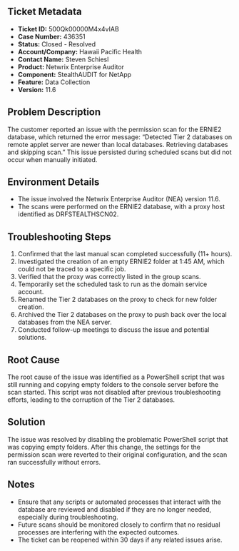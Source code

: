 ## Ticket Metadata
- **Ticket ID:** 500Qk00000M4x4vIAB
- **Case Number:** 436351
- **Status:** Closed - Resolved
- **Account/Company:** Hawaii Pacific Health
- **Contact Name:** Steven Schiesl
- **Product:** Netwrix Enterprise Auditor
- **Component:** StealthAUDIT for NetApp
- **Feature:** Data Collection
- **Version:** 11.6

## Problem Description
The customer reported an issue with the permission scan for the ERNIE2 database, which returned the error message: “Detected Tier 2 databases on remote applet server are newer than local databases. Retrieving databases and skipping scan.” This issue persisted during scheduled scans but did not occur when manually initiated.

## Environment Details
- The issue involved the Netwrix Enterprise Auditor (NEA) version 11.6.
- The scans were performed on the ERNIE2 database, with a proxy host identified as DRFSTEALTHSCN02.

## Troubleshooting Steps
1. Confirmed that the last manual scan completed successfully (11+ hours).
2. Investigated the creation of an empty ERNIE2 folder at 1:45 AM, which could not be traced to a specific job.
3. Verified that the proxy was correctly listed in the group scans.
4. Temporarily set the scheduled task to run as the domain service account.
5. Renamed the Tier 2 databases on the proxy to check for new folder creation.
6. Archived the Tier 2 databases on the proxy to push back over the local databases from the NEA server.
7. Conducted follow-up meetings to discuss the issue and potential solutions.

## Root Cause
The root cause of the issue was identified as a PowerShell script that was still running and copying empty folders to the console server before the scan started. This script was not disabled after previous troubleshooting efforts, leading to the corruption of the Tier 2 databases.

## Solution
The issue was resolved by disabling the problematic PowerShell script that was copying empty folders. After this change, the settings for the permission scan were reverted to their original configuration, and the scan ran successfully without errors.

## Notes
- Ensure that any scripts or automated processes that interact with the database are reviewed and disabled if they are no longer needed, especially during troubleshooting.
- Future scans should be monitored closely to confirm that no residual processes are interfering with the expected outcomes.
- The ticket can be reopened within 30 days if any related issues arise.